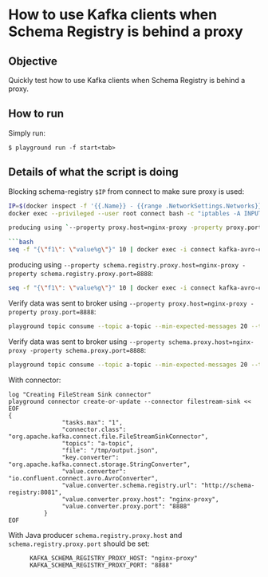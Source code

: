 # How to use Kafka clients when Schema Registry is behind a proxy

## Objective

Quickly test how to use Kafka clients when Schema Registry is behind a proxy.


## How to run

Simply run:

```
$ playground run -f start<tab>
```

## Details of what the script is doing



Blocking schema-registry `$IP` from connect to make sure proxy is used:

```bash
IP=$(docker inspect -f '{{.Name}} - {{range .NetworkSettings.Networks}}{{.IPAddress}}{{end}}' $(docker ps -aq) | grep schema-registry | cut -d " " -f 3)
docker exec --privileged --user root connect bash -c "iptables -A INPUT -p tcp -s $IP -j DROP"

producing using `--property proxy.host=nginx-proxy -property proxy.port=8888`:

```bash
seq -f "{\"f1\": \"value%g\"}" 10 | docker exec -i connect kafka-avro-console-producer --broker-list broker:9092 --property schema.registry.url=http://schema-registry:8081 --topic a-topic --property proxy.host=nginx-proxy -property proxy.port=8888 --property value.schema='{"type":"record","name":"myrecord","fields":[{"name":"f1","type":"string"}]}'
```

producing using `--property schema.registry.proxy.host=nginx-proxy -property schema.registry.proxy.port=8888`:

```bash
seq -f "{\"f1\": \"value%g\"}" 10 | docker exec -i connect kafka-avro-console-producer --broker-list broker:9092 --property schema.registry.url=http://schema-registry:8081 --topic a-topic --property schema.registry.proxy.host=nginx-proxy -property schema.registry.proxy.port=8888 --property value.schema='{"type":"record","name":"myrecord","fields":[{"name":"f1","type":"string"}]}'
```

Verify data was sent to broker using `--property proxy.host=nginx-proxy -property proxy.port=8888`:

```bash
playground topic consume --topic a-topic --min-expected-messages 20 --timeout 60
```

Verify data was sent to broker using `--property schema.proxy.host=nginx-proxy -property schema.proxy.port=8888`:

```bash
playground topic consume --topic a-topic --min-expected-messages 20 --timeout 60
```

With connector:

```
log "Creating FileStream Sink connector"
playground connector create-or-update --connector filestream-sink << EOF
{
               "tasks.max": "1",
               "connector.class": "org.apache.kafka.connect.file.FileStreamSinkConnector",
               "topics": "a-topic",
               "file": "/tmp/output.json",
               "key.converter": "org.apache.kafka.connect.storage.StringConverter",
               "value.converter": "io.confluent.connect.avro.AvroConverter",
               "value.converter.schema.registry.url": "http://schema-registry:8081",
               "value.converter.proxy.host": "nginx-proxy",
               "value.converter.proxy.port": "8888"
          }
EOF
```


With Java producer `schema.registry.proxy.host` and `schema.registry.proxy.port` should be set:

```
      KAFKA_SCHEMA_REGISTRY_PROXY_HOST: "nginx-proxy"
      KAFKA_SCHEMA_REGISTRY_PROXY_PORT: "8888"
```

